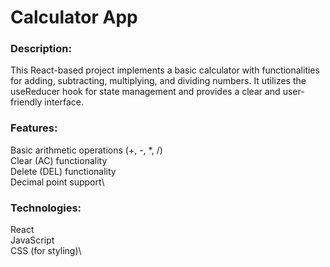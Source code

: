 # Calculator App

### Description:

This React-based project implements a basic calculator with functionalities for adding, subtracting, multiplying, and dividing numbers. It utilizes the useReducer hook for state management and provides a clear and user-friendly interface.

### Features:

Basic arithmetic operations (+, -, *, /)\
Clear (AC) functionality\
Delete (DEL) functionality\
Decimal point support\

### Technologies:

React\
JavaScript\
CSS (for styling)\
